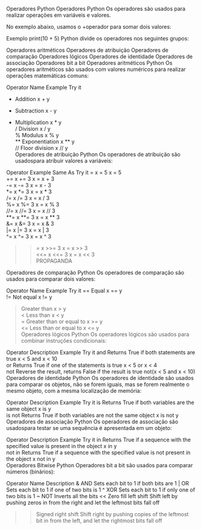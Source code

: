 Operadores Python
Operadores Python
Os operadores são usados ​​para realizar operações em variáveis ​​e valores.

No exemplo abaixo, usamos o +operador para somar dois valores:

Exemplo
print(10 + 5)
Python divide os operadores nos seguintes grupos:

Operadores aritméticos
Operadores de atribuição
Operadores de comparação
Operadores lógicos
Operadores de identidade
Operadores de associação
Operadores bit a bit
Operadores aritméticos Python
Os operadores aritméticos são usados ​​com valores numéricos para realizar operações matemáticas comuns:

Operator	Name	Example	Try it
+	Addition	x + y	
-	Subtraction	x - y	
*	Multiplication	x * y	
/	Division	x / y	
%	Modulus	x % y	
**	Exponentiation	x ** y	
//	Floor division	x // y	
Operadores de atribuição Python
Os operadores de atribuição são usados ​​para atribuir valores a variáveis:

Operator	Example	Same As	Try it
=	x = 5	x = 5	
+=	x += 3	x = x + 3	
-=	x -= 3	x = x - 3	
*=	x *= 3	x = x * 3	
/=	x /= 3	x = x / 3	
%=	x %= 3	x = x % 3	
//=	x //= 3	x = x // 3	
**=	x **= 3	x = x ** 3	
&=	x &= 3	x = x & 3	
|=	x |= 3	x = x | 3	
^=	x ^= 3	x = x ^ 3	
>>=	x >>= 3	x = x >> 3	
<<=	x <<= 3	x = x << 3	
PROPAGANDA

Operadores de comparação Python
Os operadores de comparação são usados ​​para comparar dois valores:

Operator	Name	Example	Try it
==	Equal	x == y	
!=	Not equal	x != y	
>	Greater than	x > y	
<	Less than	x < y	
>=	Greater than or equal to	x >= y	
<=	Less than or equal to	x <= y	
Operadores lógicos Python
Os operadores lógicos são usados ​​para combinar instruções condicionais:

Operator	Description	Example	Try it
and 	Returns True if both statements are true	x < 5 and  x < 10	
or	Returns True if one of the statements is true	x < 5 or x < 4	
not	Reverse the result, returns False if the result is true	not(x < 5 and x < 10)	
Operadores de identidade Python
Os operadores de identidade são usados ​​para comparar os objetos, não se forem iguais, mas se forem realmente o mesmo objeto, com a mesma localização de memória:

Operator	Description	Example	Try it
is 	Returns True if both variables are the same object	x is y	
is not	Returns True if both variables are not the same object	x is not y	
Operadores de associação Python
Os operadores de associação são usados ​​para testar se uma sequência é apresentada em um objeto:

Operator	Description	Example	Try it
in 	Returns True if a sequence with the specified value is present in the object	x in y	
not in	Returns True if a sequence with the specified value is not present in the object	x not in y	
Operadores Bitwise Python
Operadores bit a bit são usados ​​para comparar números (binários):

Operator	Name	Description
& 	AND	Sets each bit to 1 if both bits are 1
|	OR	Sets each bit to 1 if one of two bits is 1
 ^	XOR	Sets each bit to 1 if only one of two bits is 1
~ 	NOT	Inverts all the bits
<<	Zero fill left shift	Shift left by pushing zeros in from the right and let the leftmost bits fall off
>>	Signed right shift	Shift right by pushing copies of the leftmost bit in from the left, and let the rightmost bits fall off